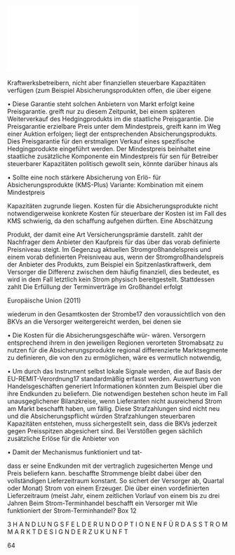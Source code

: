 ![./pages/page66.pdf](../assets/./pages/page66.pdf)




Kraftwerksbetreibern, nicht aber finanziellen
steuerbare Kapazitäten verfügen (zum Beispiel
Absicherungsprodukten offen, die über eigene

• Diese Garantie steht solchen Anbietern von
Markt erfolgt keine Preisgarantie.
greift nur zu diesem Zeitpunkt, bei einem späteren Weiterverkauf des Hedgingprodukts im
die staatliche Preisgarantie. Die Preisgarantie
erzielbare Preis unter dem Mindestpreis, greift
kann im Weg einer Auktion erfolgen; liegt der
entsprechenden Absicherungsprodukts. Dies
Preisgarantie für den erstmaligen Verkauf eines
spezifische Hedgingprodukte eingeführt werden. Der Mindestpreis beinhaltet eine staatliche
zusätzliche Komponente ein Mindestpreis für
sen für Betreiber steuerbarer Kapazitäten politisch gewollt sein, könnte darüber hinaus als

• Sollte eine noch stärkere Absicherung von Erlö-
für Absicherungsprodukte (KMS-Plus)
Variante: Kombination mit einem Mindestpreis

Kapazitäten zugrunde liegen.
Kosten für die Absicherungsprodukte nicht notwendigerweise konkrete Kosten für steuerbare
der Kosten ist im Fall des KMS schwierig, da den
schaffung aufgehen dürften. Eine Abschätzung

Produkt, der damit eine Art Versicherungsprämie darstellt.
zahlt der Nachfrager dem Anbieter den Kaufpreis für das
über das vorab definierte Preisniveau steigt. Im Gegenzug
aktuellen Stromgroßhandelspreis und einem vorab definierten Preisniveau aus, wenn der Stromgroßhandelspreis
der Anbieter des Produkts, zum Beispiel ein Spitzenlastkraftwerk, dem Versorger die Differenz zwischen dem
häufig finanziell, dies bedeutet, es wird in dem Fall letztlich kein Strom physisch bereitgestellt. Stattdessen zahlt
Die Erfüllung der Terminverträge im Großhandel erfolgt

Europäische Union (2011)

wiederum in den Gesamtkosten der Strombe17
den voraussichtlich von den BKVs an die Versorger weitergereicht werden, bei denen sie

• Die Kosten für die Absicherungsgeschäfte wür-
wären.
Versorgern entsprechend ihrem in den jeweiligen Regionen verorteten Stromabsatz zu nutzen
für die Absicherungsprodukte regional differenzierte Marktsegmente zu definieren, die von den
zu ermöglichen, wäre es vermutlich notwendig,

• Um durch das Instrument selbst lokale Signale
werden, die auf Basis der EU-REMIT-Verordnung17 standardmäßig erfasst werden.
Auswertung von Handelsgeschäften generiert
Informationen könnten zum Beispiel über die
ihre Endkunden zu beliefern. Die notwendigen
bestehen schon heute im Fall unausgeglichener Bilanzkreise, wenn Lieferanten nicht ausreichend Strom am Markt beschafft haben, um
fällig. Diese Strafzahlungen sind nicht neu und
die Absicherungspflicht würden Strafzahlungen
steuerbaren Kapazitäten entstehen, muss sichergestellt sein, dass die BKVs jederzeit gegen Preisspitzen abgesichert sind. Bei Verstößen gegen
sächlich zusätzliche Erlöse für die Anbieter von

• Damit der Mechanismus funktioniert und tat-

dass er seine Endkunden mit der vertraglich zugesicherten Menge und Preis beliefern kann.
beschaffte Strommenge bleibt dabei über den vollständigen Lieferzeitraum konstant. So sichert der Versorger ab,
Quartal oder Monat) Strom von einem Erzeuger. Die
über einen vordefinierten Lieferzeitraum (meist Jahr,
einem zeitlichen Vorlauf von einem bis zu drei Jahren
Beim Strom-Terminhandel beschafft ein Versorger mit
Wie funktioniert der Strom-Terminhandel?
Box 12

3 H A N D LU N G S F E L D E R U N D O P T I O N E N F Ü R D A S S T R O M M A R K T D E S I G N D E R Z U K U N F T

64
